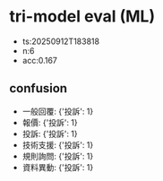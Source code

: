 # tri-model eval (ML)
- ts:20250912T183818
- n:6
- acc:0.167

## confusion
- 一般回覆: {'投訴': 1}
- 報價: {'投訴': 1}
- 投訴: {'投訴': 1}
- 技術支援: {'投訴': 1}
- 規則詢問: {'投訴': 1}
- 資料異動: {'投訴': 1}